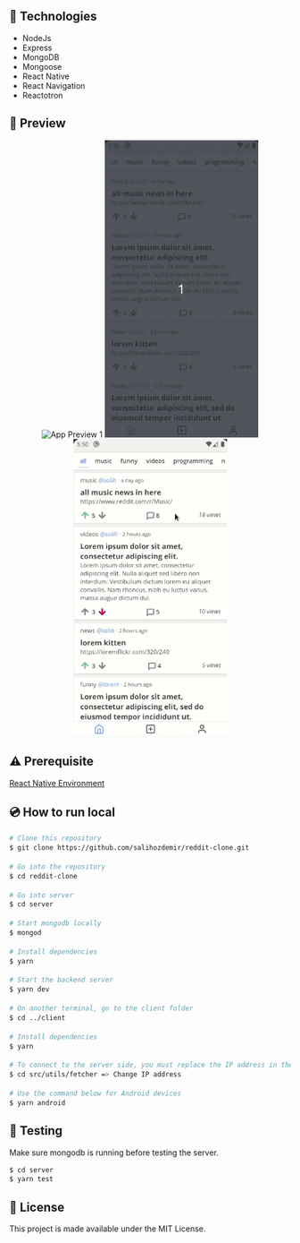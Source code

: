 ## :rocket: Technologies

- NodeJs
- Express
- MongoDB
- Mongoose
- React Native
- React Navigation
- Reactotron

## :eyes: Preview

<p align='center'>
  <img src="./screenshots/1.gif" alt="App Preview 1" width="275" />
  <img src="./screenshots/2.gif" alt="App Preview 2" width="275" />
  <img src="./screenshots/3.gif" alt="App Preview 3" width="275" />
</p>

## :warning: Prerequisite

[React Native Environment](https://reactnative.dev/docs/environment-setup)

## :cd: How to run local

```bash
# Clone this repository
$ git clone https://github.com/salihozdemir/reddit-clone.git

# Go into the repository
$ cd reddit-clone

# Go into server
$ cd server

# Start mongodb locally
$ mongod

# Install dependencies
$ yarn

# Start the backend server
$ yarn dev

# On another terminal, go to the client folder
$ cd ../client

# Install dependencies
$ yarn

# To connect to the server side, you must replace the IP address in the src/utils/fetcher file.
$ cd src/utils/fetcher => Change IP address

# Use the command below for Android devices
$ yarn android
```

## :mag_right: Testing

Make sure mongodb is running before testing the server.

```bash
$ cd server
$ yarn test
```

## :memo: License

This project is made available under the MIT License.
